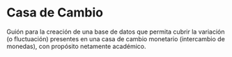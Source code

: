 # Casa de Cambio
Guión para la creación de una base de datos que permita cubrir la variación (o fluctuación) presentes en una casa de cambio monetario (intercambio de monedas), con propósito netamente académico.
